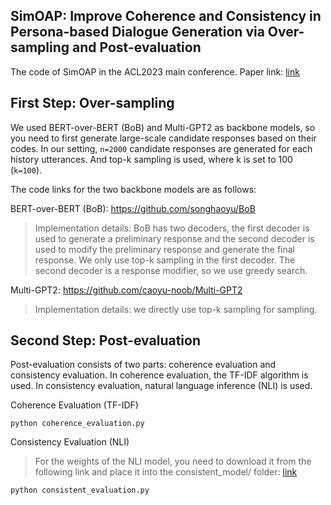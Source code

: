 ## SimOAP: Improve Coherence and Consistency in Persona-based Dialogue Generation via Over-sampling and Post-evaluation ##
The code of SimOAP in the ACL2023 main conference.
Paper link: [link](https://aclanthology.org/2023.acl-long.553/)

## First Step: Over-sampling ##
We used BERT-over-BERT (BoB) and Multi-GPT2 as backbone models, so you need to first generate large-scale candidate responses based on their codes. In our setting, `n=2000` candidate responses are generated for each history utterances.
And top-k sampling is used, where k is set to 100 (`k=100`).

The code links for the two backbone models are as follows:

BERT-over-BERT (BoB): https://github.com/songhaoyu/BoB 

> Implementation details: BoB has two decoders, the first decoder is used to generate a preliminary response and the second decoder is used to modify the preliminary response and generate the final response. We only use top-k sampling in the first decoder. The second decoder is a response modifier, so we use greedy search. 

Multi-GPT2: https://github.com/caoyu-noob/Multi-GPT2

> Implementation details: we directly use top-k sampling for sampling. 

## Second Step: Post-evaluation ##
Post-evaluation consists of two parts: coherence evaluation and consistency evaluation. In coherence evaluation, the TF-IDF algorithm is used. In consistency evaluation, natural language inference (NLI) is used.

Coherence Evaluation (TF-IDF)

    python coherence_evaluation.py

Consistency Evaluation (NLI)

> For the weights of the NLI model, you need to download it from the following link and place it into the consistent_model/ folder: [link](https://drive.google.com/file/d/1MX-V1mdGwfZ4Rqhjo87XEZtN2Snzw9M_/view?usp=drive_link)
    
    python consistent_evaluation.py
